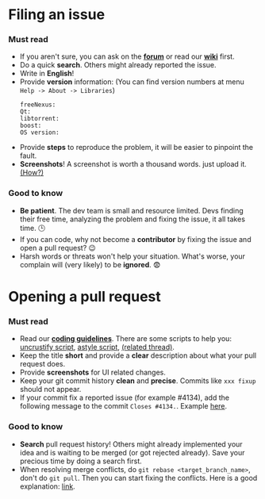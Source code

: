 # Filing an issue

### Must read
* If you aren't sure, you can ask on the [**forum**](http://forum.freenexus.org) or read our [**wiki**](http://wiki.freenexus.org) first.
* Do a quick **search**. Others might already reported the issue.
* Write in **English**!
* Provide **version** information: (You can find version numbers at menu `Help -> About -> Libraries`)
  ```
  freeNexus:
  Qt:
  libtorrent:
  boost:
  OS version:
  ```
* Provide **steps** to reproduce the problem, it will be easier to pinpoint the fault.
* **Screenshots**! A screenshot is worth a thousand words. just upload it. [(How?)](https://help.github.com/articles/file-attachments-on-issues-and-pull-requests)

### Good to know
* **Be patient**. The dev team is small and resource limited. Devs finding their free time, analyzing the problem and fixing the issue, it all takes time. :clock3:
* If you can code, why not become a **contributor** by fixing the issue and open a pull request? :wink:
* Harsh words or threats won't help your situation. What's worse, your complain will (very likely) to be **ignored**. :fearful:


# Opening a pull request

### Must read
* Read our [**coding guidelines**](https://github.com/freenexus/freeNexus/blob/master/CODING_GUIDELINES.md). There are some scripts to help you: [uncrustify script](https://raw.githubusercontent.com/freenexus/freeNexus/master/uncrustify.cfg), [astyle script](https://gist.github.com/Chocobo1/539cee860d1eef0acfa6), [(related thread)](https://github.com/freenexus/freeNexus/issues/2192).
* Keep the title **short** and provide a **clear** description about what your pull request does.
* Provide **screenshots** for UI related changes.
* Keep your git commit history **clean** and **precise**. Commits like `xxx fixup` should not appear.
* If your commit fix a reported issue (for example #4134), add the following message to the commit `Closes #4134.`. Example [here](https://github.com/freenexus/freeNexus/commit/a74bac20c4e8de9776bf9bb77fdc7526135d1988).

### Good to know
* **Search** pull request history! Others might already implemented your idea and is waiting to be merged (or got rejected already). Save your precious time by doing a search first.
* When resolving merge conflicts, do `git rebase <target_branch_name>`, don't do `git pull`. Then you can start fixing the conflicts. Here is a good explanation: [link](https://www.atlassian.com/git/tutorials/merging-vs-rebasing).
